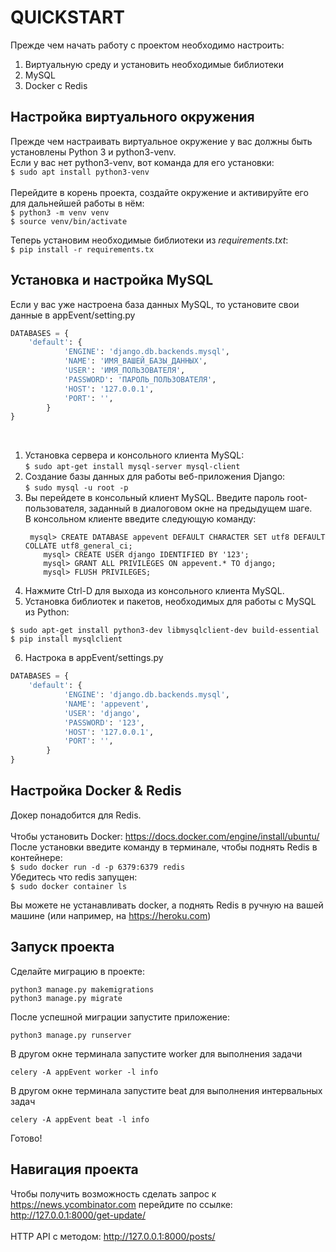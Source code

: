 # QUICKSTART

Прежде чем начать работу с проектом необходимо настроить:
    <br>
1. Виртуальную среду и установить необходимые библиотеки
2. MySQL
3. Docker c Redis

## Настройка виртуального окружения
Прежде чем настраивать виртуальное окружение у вас должны быть 
установлены Python 3 и python3-venv.
<br>
Если у вас нет python3-venv, вот команда для его установки:
<br>
``$ sudo apt install python3-venv``
<br>
<br>
Перейдите в корень проекта, создайте окружение и активируйте его для
дальнейшей работы в нём:
    <br>
```$ python3 -m venv venv```
    <br>
```$ source venv/bin/activate```

Теперь установим необходимые библиотеки из *requirements.txt*:
    <br>
``$ pip install -r requirements.tx``
## Установка и настройка MySQL


Если у вас уже настроена база данных MySQL, то установите свои данные в 
appEvent/setting.py
<br>
```python
DATABASES = {
    'default': {
            'ENGINE': 'django.db.backends.mysql',
            'NAME': 'ИМЯ_ВАШЕЙ_БАЗЫ_ДАННЫХ',
            'USER': 'ИМЯ_ПОЛЬЗОВАТЕЛЯ',
            'PASSWORD': 'ПАРОЛЬ_ПОЛЬЗОВАТЕЛЯ',
            'HOST': '127.0.0.1',
            'PORT': '',
        }
}
```
<br>

1. Установка сервера и консольного клиента MySQL: <br>
	```$ sudo apt-get install mysql-server mysql-client```<br>
2. Создание базы данных для работы веб-приложения Django: <br>
	```$ sudo mysql -u root -p```
3. Вы перейдете в консольный клиент MySQL. 
   Введите пароль root-пользователя, заданный в диалоговом окне на предыдущем шаге. 
   <br>В консольном клиенте введите следующую команду:<br>
   ```
    mysql> CREATE DATABASE appevent DEFAULT CHARACTER SET utf8 DEFAULT COLLATE utf8_general_ci;
	   mysql> CREATE USER django IDENTIFIED BY '123';
	   mysql> GRANT ALL PRIVILEGES ON appevent.* TO django;
	   mysql> FLUSH PRIVILEGES;
    ```
4. Нажмите Ctrl-D для выхода из консольного клиента MySQL.
5. Установка библиотек и пакетов, необходимых для работы с MySQL из Python: 
```
$ sudo apt-get install python3-dev libmysqlclient-dev build-essential
$ pip install mysqlclient
```
6. Настрока в appEvent/settings.py
```python
DATABASES = {
    'default': {
            'ENGINE': 'django.db.backends.mysql',
            'NAME': 'appevent',
            'USER': 'django',
            'PASSWORD': '123',
            'HOST': '127.0.0.1',
            'PORT': '',
        }
}
```

## Настройка Docker & Redis
Докер понадобится для Redis. <br><br>
Чтобы установить Docker: https://docs.docker.com/engine/install/ubuntu/
<br>
После установки введите команду в терминале, чтобы поднять Redis в контейнере:
<br>
```$ sudo docker run -d -p 6379:6379 redis```
<br>
Убедитесь что redis запущен:
<br>
```$ sudo docker container ls```

Вы можете не устанавливать docker, а поднять Redis в ручную на вашей машине
(или например, на https://heroku.com)


## Запуск проекта
Сделайте миграцию в проекте:
```
python3 manage.py makemigrations
python3 manage.py migrate
```
После успешной миграции запустите приложение:
```
python3 manage.py runserver
```
В другом окне терминала запустите worker для выполнения задачи
```
celery -A appEvent worker -l info
```
В другом окне терминала запустите beat для выполнения интервальных задач
```
celery -A appEvent beat -l info
```

Готово!

## Навигация проекта
Чтобы получить возможность сделать запрос к https://news.ycombinator.com 
перейдите по ссылке: http://127.0.0.1:8000/get-update/
<br><br>
HTTP API с методом: http://127.0.0.1:8000/posts/
<br><br>
